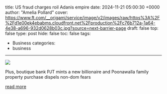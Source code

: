 title: US fraud charges roil Adanis empire
date: 2024-11-21 05:00:30 +0000
author: "Amelia Pollard"
cover: https://www.ft.com/__origami/service/image/v2/images/raw/https%3A%2F%2Fd1e00ek4ebabms.cloudfront.net%2Fproduction%2Fc76b712a-1a64-4e38-a696-932d0628b03c.jpg?source=next-barrier-page
draft: false
top: false
type: post
hide: false
toc: false
tags:
  - Business
categories:
  - business
---

![](https://www.ft.com/__origami/service/image/v2/images/raw/https%3A%2F%2Fd1e00ek4ebabms.cloudfront.net%2Fproduction%2Fc76b712a-1a64-4e38-a696-932d0628b03c.jpg?source=next-barrier-page)

Plus, boutique bank PJT mints a new billionaire and Poonawalla family property purchase dispels non-dom fears

[read more](https://www.ft.com/content/dfb0856c-32e1-4875-b54a-ef25bc1e9e0d)
